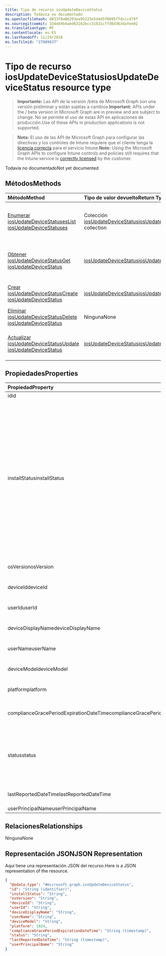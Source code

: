 ```yaml
---
title: Tipo de recurso iosUpdateDeviceStatus
description: Todavía no documentado
ms.openlocfilehash: d033f0a06293ea95223e5d4d5f0095ffdccc479f
ms.sourcegitcommit: 334e84b4aed63162bcc31831cffd6d363dafee02
ms.translationtype: MT
ms.contentlocale: es-ES
ms.lasthandoff: 11/29/2018
ms.locfileid: "27089637"
---
```

# <a name="iosupdatedevicestatus-resource-type"></a><span data-ttu-id="df91a-103">Tipo de recurso iosUpdateDeviceStatus</span><span class="sxs-lookup"><span data-stu-id="df91a-103">iosUpdateDeviceStatus resource type</span></span>

> <span data-ttu-id="df91a-104">**Importante:** Las API de la versión /beta de Microsoft Graph son una versión preliminar y están sujetas a cambios.</span><span class="sxs-lookup"><span data-stu-id="df91a-104">**Important:** APIs under the / beta version in Microsoft Graph are in preview and are subject to change.</span></span> <span data-ttu-id="df91a-105">No se permite el uso de estas API en aplicaciones de producción.</span><span class="sxs-lookup"><span data-stu-id="df91a-105">Use of these APIs in production applications is not supported.</span></span>

> <span data-ttu-id="df91a-106">**Nota:** El uso de las API de Microsoft Graph para configurar las directivas y los controles de Intune requiere que el cliente tenga la [licencia correcta](https://go.microsoft.com/fwlink/?linkid=839381) para el servicio Intune.</span><span class="sxs-lookup"><span data-stu-id="df91a-106">**Note:** Using the Microsoft Graph APIs to configure Intune controls and policies still requires that the Intune service is [correctly licensed](https://go.microsoft.com/fwlink/?linkid=839381) by the customer.</span></span>

<span data-ttu-id="df91a-107">Todavía no documentado</span><span class="sxs-lookup"><span data-stu-id="df91a-107">Not yet documented</span></span>
## <a name="methods"></a><span data-ttu-id="df91a-108">Métodos</span><span class="sxs-lookup"><span data-stu-id="df91a-108">Methods</span></span>
|<span data-ttu-id="df91a-109">Método</span><span class="sxs-lookup"><span data-stu-id="df91a-109">Method</span></span>|<span data-ttu-id="df91a-110">Tipo de valor devuelto</span><span class="sxs-lookup"><span data-stu-id="df91a-110">Return Type</span></span>|<span data-ttu-id="df91a-111">Descripción</span><span class="sxs-lookup"><span data-stu-id="df91a-111">Description</span></span>|
|:---|:---|:---|
|[<span data-ttu-id="df91a-112">Enumerar iosUpdateDeviceStatuses</span><span class="sxs-lookup"><span data-stu-id="df91a-112">List iosUpdateDeviceStatuses</span></span>](../api/intune-deviceconfig-iosupdatedevicestatus-list.md)|<span data-ttu-id="df91a-113">Colección [iosUpdateDeviceStatus](../resources/intune-deviceconfig-iosupdatedevicestatus.md)</span><span class="sxs-lookup"><span data-stu-id="df91a-113">[iosUpdateDeviceStatus](../resources/intune-deviceconfig-iosupdatedevicestatus.md) collection</span></span>|<span data-ttu-id="df91a-114">Enumere las propiedades y las relaciones de los objetos [iosUpdateDeviceStatus](../resources/intune-deviceconfig-iosupdatedevicestatus.md).</span><span class="sxs-lookup"><span data-stu-id="df91a-114">List properties and relationships of the [iosUpdateDeviceStatus](../resources/intune-deviceconfig-iosupdatedevicestatus.md) objects.</span></span>|
|[<span data-ttu-id="df91a-115">Obtener iosUpdateDeviceStatus</span><span class="sxs-lookup"><span data-stu-id="df91a-115">Get iosUpdateDeviceStatus</span></span>](../api/intune-deviceconfig-iosupdatedevicestatus-get.md)|[<span data-ttu-id="df91a-116">iosUpdateDeviceStatus</span><span class="sxs-lookup"><span data-stu-id="df91a-116">iosUpdateDeviceStatus</span></span>](../resources/intune-deviceconfig-iosupdatedevicestatus.md)|<span data-ttu-id="df91a-117">Lea las propiedades y las relaciones del objeto [iosUpdateDeviceStatus](../resources/intune-deviceconfig-iosupdatedevicestatus.md).</span><span class="sxs-lookup"><span data-stu-id="df91a-117">Read properties and relationships of the [iosUpdateDeviceStatus](../resources/intune-deviceconfig-iosupdatedevicestatus.md) object.</span></span>|
|[<span data-ttu-id="df91a-118">Crear iosUpdateDeviceStatus</span><span class="sxs-lookup"><span data-stu-id="df91a-118">Create iosUpdateDeviceStatus</span></span>](../api/intune-deviceconfig-iosupdatedevicestatus-create.md)|[<span data-ttu-id="df91a-119">iosUpdateDeviceStatus</span><span class="sxs-lookup"><span data-stu-id="df91a-119">iosUpdateDeviceStatus</span></span>](../resources/intune-deviceconfig-iosupdatedevicestatus.md)|<span data-ttu-id="df91a-120">Cree un objeto [iosUpdateDeviceStatus](../resources/intune-deviceconfig-iosupdatedevicestatus.md).</span><span class="sxs-lookup"><span data-stu-id="df91a-120">Create a new [iosUpdateDeviceStatus](../resources/intune-deviceconfig-iosupdatedevicestatus.md) object.</span></span>|
|[<span data-ttu-id="df91a-121">Eliminar iosUpdateDeviceStatus</span><span class="sxs-lookup"><span data-stu-id="df91a-121">Delete iosUpdateDeviceStatus</span></span>](../api/intune-deviceconfig-iosupdatedevicestatus-delete.md)|<span data-ttu-id="df91a-122">Ninguna</span><span class="sxs-lookup"><span data-stu-id="df91a-122">None</span></span>|<span data-ttu-id="df91a-123">Elimina un [iosUpdateDeviceStatus](../resources/intune-deviceconfig-iosupdatedevicestatus.md).</span><span class="sxs-lookup"><span data-stu-id="df91a-123">Deletes a [iosUpdateDeviceStatus](../resources/intune-deviceconfig-iosupdatedevicestatus.md).</span></span>|
|[<span data-ttu-id="df91a-124">Actualizar iosUpdateDeviceStatus</span><span class="sxs-lookup"><span data-stu-id="df91a-124">Update iosUpdateDeviceStatus</span></span>](../api/intune-deviceconfig-iosupdatedevicestatus-update.md)|[<span data-ttu-id="df91a-125">iosUpdateDeviceStatus</span><span class="sxs-lookup"><span data-stu-id="df91a-125">iosUpdateDeviceStatus</span></span>](../resources/intune-deviceconfig-iosupdatedevicestatus.md)|<span data-ttu-id="df91a-126">Actualice las propiedades de un objeto [iosUpdateDeviceStatus](../resources/intune-deviceconfig-iosupdatedevicestatus.md).</span><span class="sxs-lookup"><span data-stu-id="df91a-126">Update the properties of a [iosUpdateDeviceStatus](../resources/intune-deviceconfig-iosupdatedevicestatus.md) object.</span></span>|

## <a name="properties"></a><span data-ttu-id="df91a-127">Propiedades</span><span class="sxs-lookup"><span data-stu-id="df91a-127">Properties</span></span>
|<span data-ttu-id="df91a-128">Propiedad</span><span class="sxs-lookup"><span data-stu-id="df91a-128">Property</span></span>|<span data-ttu-id="df91a-129">Tipo</span><span class="sxs-lookup"><span data-stu-id="df91a-129">Type</span></span>|<span data-ttu-id="df91a-130">Descripción</span><span class="sxs-lookup"><span data-stu-id="df91a-130">Description</span></span>|
|:---|:---|:---|
|<span data-ttu-id="df91a-131">id</span><span class="sxs-lookup"><span data-stu-id="df91a-131">id</span></span>|<span data-ttu-id="df91a-132">String</span><span class="sxs-lookup"><span data-stu-id="df91a-132">String</span></span>|<span data-ttu-id="df91a-133">Clave de la entidad.</span><span class="sxs-lookup"><span data-stu-id="df91a-133">Key of the entity.</span></span>|
|<span data-ttu-id="df91a-134">installStatus</span><span class="sxs-lookup"><span data-stu-id="df91a-134">installStatus</span></span>|[<span data-ttu-id="df91a-135">iosUpdatesInstallStatus</span><span class="sxs-lookup"><span data-stu-id="df91a-135">iosUpdatesInstallStatus</span></span>](../resources/intune-deviceconfig-iosupdatesinstallstatus.md)|<span data-ttu-id="df91a-136">Estado de la instalación del informe de directiva.</span><span class="sxs-lookup"><span data-stu-id="df91a-136">The installation status of the policy report.</span></span> <span data-ttu-id="df91a-137">Los valores posibles son: `success`, `available`, `idle`, `unknown`, `downloading`, `downloadFailed`, `downloadRequiresComputer`, `downloadInsufficientSpace`, `downloadInsufficientPower`, `downloadInsufficientNetwork`, `installing`, `installInsufficientSpace`, `installInsufficientPower`, `installPhoneCallInProgress`, `installFailed`, `notSupportedOperation`, `sharedDeviceUserLoggedInError`.</span><span class="sxs-lookup"><span data-stu-id="df91a-137">Possible values are: `success`, `available`, `idle`, `unknown`, `downloading`, `downloadFailed`, `downloadRequiresComputer`, `downloadInsufficientSpace`, `downloadInsufficientPower`, `downloadInsufficientNetwork`, `installing`, `installInsufficientSpace`, `installInsufficientPower`, `installPhoneCallInProgress`, `installFailed`, `notSupportedOperation`, `sharedDeviceUserLoggedInError`.</span></span>|
|<span data-ttu-id="df91a-138">osVersion</span><span class="sxs-lookup"><span data-stu-id="df91a-138">osVersion</span></span>|<span data-ttu-id="df91a-139">String</span><span class="sxs-lookup"><span data-stu-id="df91a-139">String</span></span>|<span data-ttu-id="df91a-140">La versión del dispositivo que se está notificando.</span><span class="sxs-lookup"><span data-stu-id="df91a-140">The device version that is being reported.</span></span>|
|<span data-ttu-id="df91a-141">deviceId</span><span class="sxs-lookup"><span data-stu-id="df91a-141">deviceId</span></span>|<span data-ttu-id="df91a-142">String</span><span class="sxs-lookup"><span data-stu-id="df91a-142">String</span></span>|<span data-ttu-id="df91a-143">El identificador del dispositivo que se está notificando.</span><span class="sxs-lookup"><span data-stu-id="df91a-143">The device id that is being reported.</span></span>|
|<span data-ttu-id="df91a-144">userId</span><span class="sxs-lookup"><span data-stu-id="df91a-144">userId</span></span>|<span data-ttu-id="df91a-145">String</span><span class="sxs-lookup"><span data-stu-id="df91a-145">String</span></span>|<span data-ttu-id="df91a-146">El identificador del usuario que se está notificando.</span><span class="sxs-lookup"><span data-stu-id="df91a-146">The User id that is being reported.</span></span>|
|<span data-ttu-id="df91a-147">deviceDisplayName</span><span class="sxs-lookup"><span data-stu-id="df91a-147">deviceDisplayName</span></span>|<span data-ttu-id="df91a-148">String</span><span class="sxs-lookup"><span data-stu-id="df91a-148">String</span></span>|<span data-ttu-id="df91a-149">Nombre de dispositivo de DevicePolicyStatus.</span><span class="sxs-lookup"><span data-stu-id="df91a-149">Device name of the DevicePolicyStatus.</span></span>|
|<span data-ttu-id="df91a-150">userName</span><span class="sxs-lookup"><span data-stu-id="df91a-150">userName</span></span>|<span data-ttu-id="df91a-151">String</span><span class="sxs-lookup"><span data-stu-id="df91a-151">String</span></span>|<span data-ttu-id="df91a-152">El nombre de usuario que se está notificando</span><span class="sxs-lookup"><span data-stu-id="df91a-152">The User Name that is being reported</span></span>|
|<span data-ttu-id="df91a-153">deviceModel</span><span class="sxs-lookup"><span data-stu-id="df91a-153">deviceModel</span></span>|<span data-ttu-id="df91a-154">String</span><span class="sxs-lookup"><span data-stu-id="df91a-154">String</span></span>|<span data-ttu-id="df91a-155">El modelo de dispositivo que se está notificando</span><span class="sxs-lookup"><span data-stu-id="df91a-155">The device model that is being reported</span></span>|
|<span data-ttu-id="df91a-156">platform</span><span class="sxs-lookup"><span data-stu-id="df91a-156">platform</span></span>|<span data-ttu-id="df91a-157">Int32</span><span class="sxs-lookup"><span data-stu-id="df91a-157">Int32</span></span>|<span data-ttu-id="df91a-158">Plataforma del dispositivo que se notifica</span><span class="sxs-lookup"><span data-stu-id="df91a-158">Platform of the device that is being reported</span></span>|
|<span data-ttu-id="df91a-159">complianceGracePeriodExpirationDateTime</span><span class="sxs-lookup"><span data-stu-id="df91a-159">complianceGracePeriodExpirationDateTime</span></span>|<span data-ttu-id="df91a-160">DateTimeOffset</span><span class="sxs-lookup"><span data-stu-id="df91a-160">DateTimeOffset</span></span>|<span data-ttu-id="df91a-161">La fecha y hora en que expira el período de gracia de cumplimiento del dispositivo</span><span class="sxs-lookup"><span data-stu-id="df91a-161">The DateTime when device compliance grace period expires</span></span>|
|<span data-ttu-id="df91a-162">status</span><span class="sxs-lookup"><span data-stu-id="df91a-162">status</span></span>|[<span data-ttu-id="df91a-163">complianceStatus</span><span class="sxs-lookup"><span data-stu-id="df91a-163">complianceStatus</span></span>](../resources/intune-shared-compliancestatus.md)|<span data-ttu-id="df91a-164">Estado de cumplimiento del informe de directiva.</span><span class="sxs-lookup"><span data-stu-id="df91a-164">Compliance status of the policy report.</span></span> <span data-ttu-id="df91a-165">Los valores posibles son: `unknown`, `notApplicable`, `compliant`, `remediated`, `nonCompliant`, `error`, `conflict` y `notAssigned`.</span><span class="sxs-lookup"><span data-stu-id="df91a-165">Possible values are: `unknown`, `notApplicable`, `compliant`, `remediated`, `nonCompliant`, `error`, `conflict`, `notAssigned`.</span></span>|
|<span data-ttu-id="df91a-166">lastReportedDateTime</span><span class="sxs-lookup"><span data-stu-id="df91a-166">lastReportedDateTime</span></span>|<span data-ttu-id="df91a-167">DateTimeOffset</span><span class="sxs-lookup"><span data-stu-id="df91a-167">DateTimeOffset</span></span>|<span data-ttu-id="df91a-168">Fecha y hora de la última modificación del informe de directiva.</span><span class="sxs-lookup"><span data-stu-id="df91a-168">Last modified date time of the policy report.</span></span>|
|<span data-ttu-id="df91a-169">userPrincipalName</span><span class="sxs-lookup"><span data-stu-id="df91a-169">userPrincipalName</span></span>|<span data-ttu-id="df91a-170">String</span><span class="sxs-lookup"><span data-stu-id="df91a-170">String</span></span>|<span data-ttu-id="df91a-171">UserPrincipalName.</span><span class="sxs-lookup"><span data-stu-id="df91a-171">UserPrincipalName.</span></span>|

## <a name="relationships"></a><span data-ttu-id="df91a-172">Relaciones</span><span class="sxs-lookup"><span data-stu-id="df91a-172">Relationships</span></span>
<span data-ttu-id="df91a-173">Ninguna</span><span class="sxs-lookup"><span data-stu-id="df91a-173">None</span></span>
## <a name="json-representation"></a><span data-ttu-id="df91a-174">Representación JSON</span><span class="sxs-lookup"><span data-stu-id="df91a-174">JSON Representation</span></span>
<span data-ttu-id="df91a-175">Aquí tiene una representación JSON del recurso.</span><span class="sxs-lookup"><span data-stu-id="df91a-175">Here is a JSON representation of the resource.</span></span>
<!-- {
  "blockType": "resource",
  "keyProperty": "id",
  "@odata.type": "microsoft.graph.iosUpdateDeviceStatus"
}
-->
``` json
{
  "@odata.type": "#microsoft.graph.iosUpdateDeviceStatus",
  "id": "String (identifier)",
  "installStatus": "String",
  "osVersion": "String",
  "deviceId": "String",
  "userId": "String",
  "deviceDisplayName": "String",
  "userName": "String",
  "deviceModel": "String",
  "platform": 1024,
  "complianceGracePeriodExpirationDateTime": "String (timestamp)",
  "status": "String",
  "lastReportedDateTime": "String (timestamp)",
  "userPrincipalName": "String"
}
```





